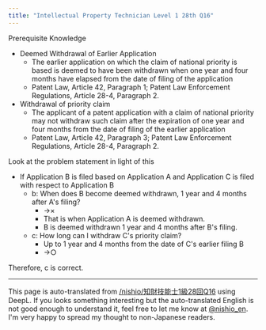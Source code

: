 ```yaml
---
title: "Intellectual Property Technician Level 1 28th Q16"
---
```


Prerequisite Knowledge
- Deemed Withdrawal of Earlier Application
    - The earlier application on which the claim of national priority is based is deemed to have been withdrawn when one year and four months have elapsed from the date of filing of the application
    - Patent Law, Article 42, Paragraph 1; Patent Law Enforcement Regulations, Article 28-4, Paragraph 2.
- Withdrawal of priority claim
    - The applicant of a patent application with a claim of national priority may not withdraw such claim after the expiration of one year and four months from the date of filing of the earlier application
    - Patent Law, Article 42, Paragraph 3; Patent Law Enforcement Regulations, Article 28-4, Paragraph 2.

Look at the problem statement in light of this
- If Application B is filed based on Application A and Application C is filed with respect to Application B
    - b: When does B become deemed withdrawn, 1 year and 4 months after A's filing?
        - →×
        - That is when Application A is deemed withdrawn.
        - B is deemed withdrawn 1 year and 4 months after B's filing.
    - c: How long can I withdraw C's priority claim?
        - Up to 1 year and 4 months from the date of C's earlier filing B
        - →○

Therefore, c is correct.

---
This page is auto-translated from [/nishio/知財技能士1級28回Q16](https://scrapbox.io/nishio/知財技能士1級28回Q16) using DeepL. If you looks something interesting but the auto-translated English is not good enough to understand it, feel free to let me know at [@nishio_en](https://twitter.com/nishio_en). I'm very happy to spread my thought to non-Japanese readers.